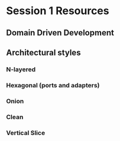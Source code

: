 # Session 1 Resources

## Domain Driven Development

## Architectural styles

### N-layered

### Hexagonal (ports and adapters)

### Onion

### Clean

### Vertical Slice

